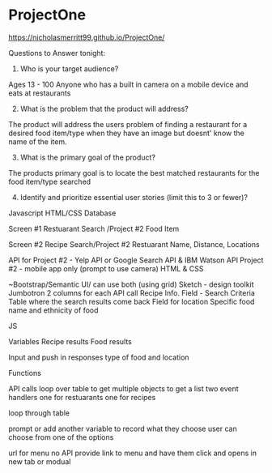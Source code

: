 # ProjectOne
https://nicholasmerritt99.github.io/ProjectOne/

Questions to Answer tonight:

1. Who is your target audience?

Ages 13 - 100
Anyone who has a built in camera on a  mobile device and eats at restaurants

2. What is the problem that the product will address?

The product will address the users problem of finding a restaurant for a desired food item/type when they have an image but doesnt' know the name of the item.

3. What is the primary goal of the product?

The products primary goal is to locate the best matched restaurants for the food item/type searched 

4. Identify and prioritize essential user stories (limit this to 3 or fewer)?

Javascript
HTML/CSS
Database

Screen #1
Restuarant Search /Project #2 Food Item

Screen #2
Recipe Search/Project #2 Restuarant Name, Distance, Locations

API for Project #2 - Yelp API or Google Search API & IBM Watson API
Project #2 - mobile app only (prompt to use camera)
HTML & CSS

~Bootstrap/Semantic UI/ can use both (using grid) 
  Sketch - design toolkit 
Jumbotron
2 columns for each API call
Recipe Info.
Field - Search Criteria
Table where the search results come back
Field for location
Specific food name and ethnicity of food

JS

Variables 
  Recipe results
  Food results

Input and push in responses
  type of food and location
  
Functions

API calls
loop over table to get multiple objects to get a list
  two event handlers
    one for restuarants
    one for recipes
    
loop through table

prompt or add another variable to record what they choose 
user can choose from one of the options

url for menu no API 
provide link to menu and have them click and opens in new tab or modual
